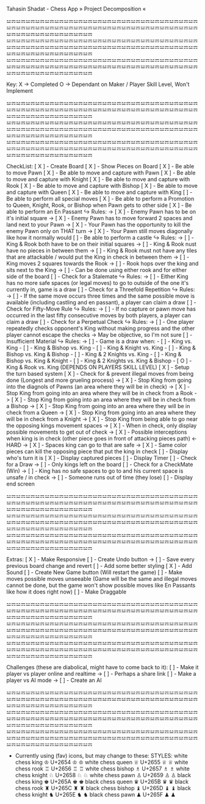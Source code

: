 

Tahasin Shadat - Chess App  » Project Decomposition « 


⚍⚎⚍⚎⚍⚎⚍⚎⚍⚎⚍⚎⚍⚎⚍⚎⚍⚎⚍⚎⚍⚎⚍⚎⚍⚎⚍⚎⚍⚎⚍⚎⚍⚎⚍⚎⚍⚎⚍⚎⚍⚎⚍⚎⚍⚎⚍⚎⚍⚎⚍⚎⚍⚎⚍⚎⚍⚎⚍⚎⚍⚎⚍⚎⚍⚎⚍⚎⚍⚎⚍⚎⚍⚎⚍⚎⚍⚎⚍⚎⚍⚎⚍⚎⚍⚎⚍⚎⚍⚎⚍⚎⚍⚎⚍⚎⚍⚎
⚍⚎⚍⚎⚍⚎⚍⚎⚍⚎⚍⚎⚍⚎⚍⚎⚍⚎⚍⚎⚍⚎⚍⚎⚍⚎⚍⚎⚍⚎⚍⚎⚍⚎⚍⚎⚍⚎⚍⚎⚍⚎⚍⚎⚍⚎⚍⚎⚍⚎⚍⚎⚍⚎⚍⚎⚍⚎⚍⚎⚍⚎⚍⚎⚍⚎⚍⚎⚍⚎⚍⚎⚍⚎⚍⚎⚍⚎⚍⚎⚍⚎⚍⚎⚍⚎⚍⚎⚍⚎⚍⚎⚍⚎⚍⚎⚍⚎
⚍⚎⚍⚎⚍⚎⚍⚎⚍⚎⚍⚎⚍⚎⚍⚎⚍⚎⚍⚎⚍⚎⚍⚎⚍⚎⚍⚎⚍⚎⚍⚎⚍⚎⚍⚎⚍⚎⚍⚎⚍⚎⚍⚎⚍⚎⚍⚎⚍⚎⚍⚎⚍⚎⚍⚎⚍⚎⚍⚎⚍⚎⚍⚎⚍⚎⚍⚎⚍⚎⚍⚎⚍⚎⚍⚎⚍⚎⚍⚎⚍⚎⚍⚎⚍⚎⚍⚎⚍⚎⚍⚎⚍⚎⚍⚎⚍⚎


Key:
X -> Completed
O -> Dependant on Maker / Player Skill Level, Won't Implement


⚍⚎⚍⚎⚍⚎⚍⚎⚍⚎⚍⚎⚍⚎⚍⚎⚍⚎⚍⚎⚍⚎⚍⚎⚍⚎⚍⚎⚍⚎⚍⚎⚍⚎⚍⚎⚍⚎⚍⚎⚍⚎⚍⚎⚍⚎⚍⚎⚍⚎⚍⚎⚍⚎⚍⚎⚍⚎⚍⚎⚍⚎⚍⚎⚍⚎⚍⚎⚍⚎⚍⚎⚍⚎⚍⚎⚍⚎⚍⚎⚍⚎⚍⚎⚍⚎⚍⚎⚍⚎⚍⚎⚍⚎⚍⚎⚍⚎
⚍⚎⚍⚎⚍⚎⚍⚎⚍⚎⚍⚎⚍⚎⚍⚎⚍⚎⚍⚎⚍⚎⚍⚎⚍⚎⚍⚎⚍⚎⚍⚎⚍⚎⚍⚎⚍⚎⚍⚎⚍⚎⚍⚎⚍⚎⚍⚎⚍⚎⚍⚎⚍⚎⚍⚎⚍⚎⚍⚎⚍⚎⚍⚎⚍⚎⚍⚎⚍⚎⚍⚎⚍⚎⚍⚎⚍⚎⚍⚎⚍⚎⚍⚎⚍⚎⚍⚎⚍⚎⚍⚎⚍⚎⚍⚎⚍⚎
⚍⚎⚍⚎⚍⚎⚍⚎⚍⚎⚍⚎⚍⚎⚍⚎⚍⚎⚍⚎⚍⚎⚍⚎⚍⚎⚍⚎⚍⚎⚍⚎⚍⚎⚍⚎⚍⚎⚍⚎⚍⚎⚍⚎⚍⚎⚍⚎⚍⚎⚍⚎⚍⚎⚍⚎⚍⚎⚍⚎⚍⚎⚍⚎⚍⚎⚍⚎⚍⚎⚍⚎⚍⚎⚍⚎⚍⚎⚍⚎⚍⚎⚍⚎⚍⚎⚍⚎⚍⚎⚍⚎⚍⚎⚍⚎⚍⚎


CheckList:
[ X ] - Create Board
[ X ] - Show Pieces on Board
[ X ] - Be able to move Pawn
[ X ] - Be able to move and capture with Pawn
[ X ] - Be able to move and capture with Knight
[ X ] - Be able to move and capture with Rook
[ X ] - Be able to move and capture with Bishop
[ X ] - Be able to move and capture with Queen
[ X ] - Be able to move and capture with King
[  ] - Be able to perform all special moves
    [ X ] - Be able to perform a Promotion to Queen, Knight, Rook, or Bishop when Pawn gets to other side
    [ X ] - Be able to perform an En Passant
        ↪ Rules:
            -> [ X ] - Enemy Pawn has to be on it's initial square
            -> [ X ] - Enemy Pawn has to move forward 2 spaces and land next to your Pawn
            -> [ X ] - Your Pawn has the opportunity to kill the enemy Pawn only on THAT turn
            -> [ X ] - Your Pawn still moves diagonally like how it normally would
    [  ] - Be able to perform a castle
        ↪ Rules:
            -> [  ] - King & Rook both have to be on their initial squares
            -> [  ] - King & Rook nust have no pieces in between them
            -> [  ] - King & Rook must not have any tiles that are attackable / would put the King in check in between them
            -> [  ] - King moves 2 squares towards the Rook
            -> [  ] - Rook hops over the king and sits next to the King
            -> [  ] - Can be done using either rook and for either side of the board
    [  ] - Check for a Stalemate
        ↪ Rules:
            -> [  ] - Either King has no more safe spaces (or legal moves) to go to outside of the one it's currently in, game is a draw
    [  ] - Check for a Threefold Repetition
        ↪ Rules:
            -> [  ] - If the same move occurs three times and the same possible move is available (including castling and en passant), a player can claim a draw
    [  ] - Check for Fifty-Move Rule
        ↪ Rules:
            -> [  ] - If no capture or pawn move has occurred in the last fifty consecutive moves by both players, a player can claim a draw
    [  ] - Check for a Perpetual Check
        ↪ Rules:
            -> [  ] - One player repeatedly checks opponent's King without making progress and the other player cannot escape the checks
            -> May be objective, so I'm not sure
    [  ] - Insufficient Material
        ↪ Rules:
            -> [  ] - Game is a draw when:
                - [  ] - King vs. King
                - [  ] - King & Bishop vs. King
                - [  ] - King & Knight vs. King
                - [  ] - King & Bishop vs. King & Bishop
                - [  ] - King & 2 Knights vs. King
                - [  ] - King & Bishop vs. King & Knight
                - [  ] - King & 2 Knights vs. King & Bishop
                - [ O ] - King & Rook vs. King (DEPENDS ON PLAYERS SKILL LEVEL)
[ X ] - Setup the turn based system
[ X ] - Check for & prevent illegal moves from being done (Longest and more grueling process)
    -> [ X ] - Stop King from going into the diagnols of Pawns (an area where they will be in check)
    -> [ X ] - Stop King from going into an area where they will be in check from a Rook
    -> [ X ] - Stop King from going into an area where they will be in check from a Bishop
    -> [ X ] - Stop King from going into an area where they will be in check from a Queen
    -> [ X ] - Stop King from going into an area where they will be in check from a Knight
    -> [ X ] - Stop King from being able to go near the opposing kings movement spaces
    -> [ X ] - When in check, only display possible movements to get out of check
        -> [ X ] - Possible interceptions when king is in check (other piece goes in front of attacking pieces path) <- HARD
        -> [ X ] - Spaces king can go to that are safe
        -> [ X ] - Same color pieces can kill the opposing piece that put the king in check
[  ] - Display who's turn it is
[ X ] - Display captured pieces
[  ] - Display Timer
[  ] - Check for a Draw
    -> [  ] - Only kings left on the board
[  ] - Check for a CheckMate (Win)
    -> [  ] - King has no safe spaces to go to and his current space is unsafe / in check
    -> [  ] - Someone runs out of time (they lose)
[  ] - Display end screen


⚍⚎⚍⚎⚍⚎⚍⚎⚍⚎⚍⚎⚍⚎⚍⚎⚍⚎⚍⚎⚍⚎⚍⚎⚍⚎⚍⚎⚍⚎⚍⚎⚍⚎⚍⚎⚍⚎⚍⚎⚍⚎⚍⚎⚍⚎⚍⚎⚍⚎⚍⚎⚍⚎⚍⚎⚍⚎⚍⚎⚍⚎⚍⚎⚍⚎⚍⚎⚍⚎⚍⚎⚍⚎⚍⚎⚍⚎⚍⚎⚍⚎⚍⚎⚍⚎⚍⚎⚍⚎⚍⚎⚍⚎⚍⚎⚍⚎
⚍⚎⚍⚎⚍⚎⚍⚎⚍⚎⚍⚎⚍⚎⚍⚎⚍⚎⚍⚎⚍⚎⚍⚎⚍⚎⚍⚎⚍⚎⚍⚎⚍⚎⚍⚎⚍⚎⚍⚎⚍⚎⚍⚎⚍⚎⚍⚎⚍⚎⚍⚎⚍⚎⚍⚎⚍⚎⚍⚎⚍⚎⚍⚎⚍⚎⚍⚎⚍⚎⚍⚎⚍⚎⚍⚎⚍⚎⚍⚎⚍⚎⚍⚎⚍⚎⚍⚎⚍⚎⚍⚎⚍⚎⚍⚎⚍⚎
⚍⚎⚍⚎⚍⚎⚍⚎⚍⚎⚍⚎⚍⚎⚍⚎⚍⚎⚍⚎⚍⚎⚍⚎⚍⚎⚍⚎⚍⚎⚍⚎⚍⚎⚍⚎⚍⚎⚍⚎⚍⚎⚍⚎⚍⚎⚍⚎⚍⚎⚍⚎⚍⚎⚍⚎⚍⚎⚍⚎⚍⚎⚍⚎⚍⚎⚍⚎⚍⚎⚍⚎⚍⚎⚍⚎⚍⚎⚍⚎⚍⚎⚍⚎⚍⚎⚍⚎⚍⚎⚍⚎⚍⚎⚍⚎⚍⚎


Extras:
[ X ] - Make Responsive
[  ] - Create Undo button
    -> [  ] - Save every previous board change and revert
[  ] - Add some better styling
[ X ] - Add Sound
[  ] - Create New Game button (Will restart the game)
[  ] - Make moves possible moves unseeable (Game will be the same and illegal moves cannot be done, but the game won't show possible moves like En Passants like how it does right now)
[  ] - Make Draggable

⚍⚎⚍⚎⚍⚎⚍⚎⚍⚎⚍⚎⚍⚎⚍⚎⚍⚎⚍⚎⚍⚎⚍⚎⚍⚎⚍⚎⚍⚎⚍⚎⚍⚎⚍⚎⚍⚎⚍⚎⚍⚎⚍⚎⚍⚎⚍⚎⚍⚎⚍⚎⚍⚎⚍⚎⚍⚎⚍⚎⚍⚎⚍⚎⚍⚎⚍⚎⚍⚎⚍⚎⚍⚎⚍⚎⚍⚎⚍⚎⚍⚎⚍⚎⚍⚎⚍⚎⚍⚎⚍⚎⚍⚎⚍⚎⚍⚎
⚍⚎⚍⚎⚍⚎⚍⚎⚍⚎⚍⚎⚍⚎⚍⚎⚍⚎⚍⚎⚍⚎⚍⚎⚍⚎⚍⚎⚍⚎⚍⚎⚍⚎⚍⚎⚍⚎⚍⚎⚍⚎⚍⚎⚍⚎⚍⚎⚍⚎⚍⚎⚍⚎⚍⚎⚍⚎⚍⚎⚍⚎⚍⚎⚍⚎⚍⚎⚍⚎⚍⚎⚍⚎⚍⚎⚍⚎⚍⚎⚍⚎⚍⚎⚍⚎⚍⚎⚍⚎⚍⚎⚍⚎⚍⚎⚍⚎
⚍⚎⚍⚎⚍⚎⚍⚎⚍⚎⚍⚎⚍⚎⚍⚎⚍⚎⚍⚎⚍⚎⚍⚎⚍⚎⚍⚎⚍⚎⚍⚎⚍⚎⚍⚎⚍⚎⚍⚎⚍⚎⚍⚎⚍⚎⚍⚎⚍⚎⚍⚎⚍⚎⚍⚎⚍⚎⚍⚎⚍⚎⚍⚎⚍⚎⚍⚎⚍⚎⚍⚎⚍⚎⚍⚎⚍⚎⚍⚎⚍⚎⚍⚎⚍⚎⚍⚎⚍⚎⚍⚎⚍⚎⚍⚎⚍⚎


Challenges (these are diabolical, might have to come back to it):
[  ] - Make it player vs player online and realtime
    -> [  ] - Perhaps a share link
[  ] - Make a player vs AI mode 
    -> [  ] - Create an AI 


⚍⚎⚍⚎⚍⚎⚍⚎⚍⚎⚍⚎⚍⚎⚍⚎⚍⚎⚍⚎⚍⚎⚍⚎⚍⚎⚍⚎⚍⚎⚍⚎⚍⚎⚍⚎⚍⚎⚍⚎⚍⚎⚍⚎⚍⚎⚍⚎⚍⚎⚍⚎⚍⚎⚍⚎⚍⚎⚍⚎⚍⚎⚍⚎⚍⚎⚍⚎⚍⚎⚍⚎⚍⚎⚍⚎⚍⚎⚍⚎⚍⚎⚍⚎⚍⚎⚍⚎⚍⚎⚍⚎⚍⚎⚍⚎⚍⚎
⚍⚎⚍⚎⚍⚎⚍⚎⚍⚎⚍⚎⚍⚎⚍⚎⚍⚎⚍⚎⚍⚎⚍⚎⚍⚎⚍⚎⚍⚎⚍⚎⚍⚎⚍⚎⚍⚎⚍⚎⚍⚎⚍⚎⚍⚎⚍⚎⚍⚎⚍⚎⚍⚎⚍⚎⚍⚎⚍⚎⚍⚎⚍⚎⚍⚎⚍⚎⚍⚎⚍⚎⚍⚎⚍⚎⚍⚎⚍⚎⚍⚎⚍⚎⚍⚎⚍⚎⚍⚎⚍⚎⚍⚎⚍⚎⚍⚎
⚍⚎⚍⚎⚍⚎⚍⚎⚍⚎⚍⚎⚍⚎⚍⚎⚍⚎⚍⚎⚍⚎⚍⚎⚍⚎⚍⚎⚍⚎⚍⚎⚍⚎⚍⚎⚍⚎⚍⚎⚍⚎⚍⚎⚍⚎⚍⚎⚍⚎⚍⚎⚍⚎⚍⚎⚍⚎⚍⚎⚍⚎⚍⚎⚍⚎⚍⚎⚍⚎⚍⚎⚍⚎⚍⚎⚍⚎⚍⚎⚍⚎⚍⚎⚍⚎⚍⚎⚍⚎⚍⚎⚍⚎⚍⚎⚍⚎
 

* Currently using (fav) icons, but may change to these:
STYLES:
white chess king	♔	U+2654	&#9812;	&#x2654;
white chess queen	♕	U+2655	&#9813;	&#x2655;
white chess rook	♖	U+2656	&#9814;	&#x2656;
white chess bishop	♗	U+2657	&#9815;	&#x2657;
white chess knight	♘	U+2658	&#9816;	&#x2658;
white chess pawn	♙	U+2659	&#9817;	&#x2659;
black chess king	♚	U+265A	&#9818;	&#x265A;
black chess queen	♛	U+265B	&#9819;	&#x265B;
black chess rook	♜	U+265C	&#9820;	&#x265C;
black chess bishop	♝	U+265D	&#9821;	&#x265D;
black chess knight	♞	U+265E	&#9822;	&#x265E;
black chess pawn	♟︎	U+265F	&#9823;	&#x265F;
